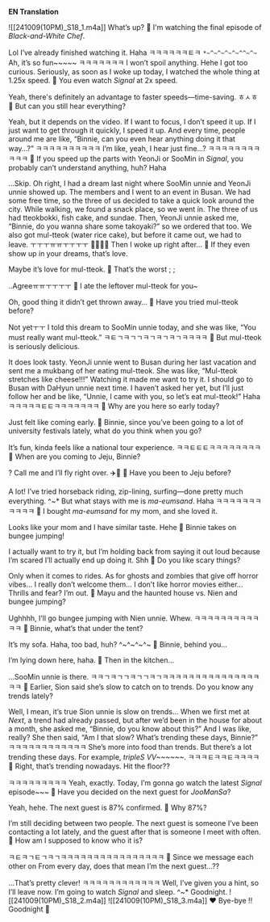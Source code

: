 **EN Translation**

![[241009(10PM)_S18_1.m4a]]
What’s up?
🫧 I'm watching the final episode of *Black-and-White Chef*.

Lol
I’ve already finished watching it.
Haha
ㅋㅋㅋㅋㅋㅋㅌㅋ
`*~^~^~^~^~^^~^~`
Ah, it’s so fun~~~~~
ㅋㅋㅋㅋㅋㅋㅋ
I won’t spoil anything.
Hehe
I got too curious.
Seriously, as soon as I woke up today, I watched the whole thing at 1.25x speed.
🫧 You even watch *Signal* at 2x speed.

Yeah, there's definitely an advantage to faster speeds—time-saving.
ㅎㅅㅎ
🫧 But can you still hear everything?

Yeah, but it depends on the video. If I want to focus, I don’t speed it up. If I just want to get through it quickly, I speed it up. And every time, people around me are like, “Binnie, can you even hear anything doing it that way…?”
ㅋㅋㅋㅋㅋㅋㅋㅋㅋㅋ
I’m like, yeah, I hear just fine…?
ㅋㅋㅋㅋㅋㅋㅋㅋㅋㅋㅋ
🫧 If you speed up the parts with YeonJi or SooMin in *Signal*, you probably can’t understand anything, huh? Haha

...Skip.
Oh right, I had a dream last night where SooMin unnie and YeonJi unnie showed up. The members and I went to an event in Busan. We had some free time, so the three of us decided to take a quick look around the city. While walking, we found a snack place, so we went in. The three of us had tteokbokki, fish cake, and sundae. Then, YeonJi unnie asked me, “Binnie, do you wanna share some takoyaki?” so we ordered that too. We also got mul-tteok (water rice cake), but before it came out, we had to leave.
ㅜㅜㅜㅠㅠㅜㅜㅜㅜ
🥺🥺🥺🥺
Then I woke up right after…
🫧 If they even show up in your dreams, that’s love.

Maybe it’s love for mul-tteok.
🫧 That’s the worst ;  ;

..Agreeㅠㅠㅜㅜㅜㅜ
🫧 I ate the leftover mul-tteok for you~

Oh, good thing it didn’t get thrown away…
🫧 Have you tried mul-tteok before?

Not yetㅜㅜ I told this dream to SooMin unnie today, and she was like, “You must really want mul-tteok.”
ㅋㅌㄱㅋㄱㄱㅋㄱㅋㄱㅋㄱㅋㅋㅋㅋ
🫧 But mul-tteok is seriously delicious.

It does look tasty. YeonJi unnie went to Busan during her last vacation and sent me a mukbang of her eating mul-tteok. She was like, “Mul-tteok stretches like cheese!!!” Watching it made me want to try it. I should go to Busan with DaHyun unnie next time. I haven’t asked her yet, but I’ll just follow her and be like, “Unnie, I came with you, so let’s eat mul-tteok!”
Haha
ㅋㅋㅋㅋㅋㅌㅌㅋㅋㅋㅋㅋㅋㅋ
🫧 Why are you here so early today?

Just felt like coming early.
🫧 Binnie, since you’ve been going to a lot of university festivals lately, what do you think when you go?

It’s fun, kinda feels like a national tour experience.
ㅋㅋㅌㅌㅌㅋㅋㅋㅋㅋㅋㅋㅋ
🫧 When are you coming to Jeju, Binnie?

?
Call me and I’ll fly right over.
✈️🍊
🫧 Have you been to Jeju before?

A lot! I’ve tried horseback riding, zip-lining, surfing—done pretty much everything.
^~*
But what stays with me is *ma-eumsand*.
Haha
ㅋㅋㅋㅋㅋㅋㅋㅋㅋㅋㅋ
🫧 I bought *ma-eumsand* for my mom, and she loved it.

Looks like your mom and I have similar taste.
Hehe
🫧 Binnie takes on bungee jumping!

I actually want to try it, but I’m holding back from saying it out loud because I’m scared I’ll actually end up doing it.
Shh
🫧 Do you like scary things?

Only when it comes to rides. As for ghosts and zombies that give off horror vibes... I really don’t welcome them… I don’t like horror movies either... Thrills and fear? I’m out.
🫧 Mayu and the haunted house vs. Nien and bungee jumping?

Ughhhh, I’ll go bungee jumping with Nien unnie.
Whew.
ㅋㅋㅋㅋㅋㅋㅋㅋㅋㅋㅋㅋ
🫧 Binnie, what’s that under the tent?

It’s my sofa.
Haha, too bad, huh?
^~^~^~^~
🫧 Binnie, behind you...

I’m lying down here, haha.
🫧 Then in the kitchen...

…SooMin unnie is there.
ㅋㅋㄱㅋㄱㄱㅋㄱㄱㅋㄱㅋㅋㅋㅋㅋㅋㅋㅋㅋㅋㅋㅋㅋㅋㅋㅋㅋ
🫧 Earlier, Sion said she’s slow to catch on to trends. Do you know any trends lately?

Well, I mean, it’s true Sion unnie is slow on trends… When we first met at *Next*, a trend had already passed, but after we’d been in the house for about a month, she asked me, “Binnie, do you know about this?” And I was like, really? She then said, “Am I that slow? What’s trending these days, Binnie?”
ㅋㅋㅋㅋㅋㅋㅋㅋㅋㅋㅋㅋ
She’s more into food than trends.
But there’s a lot trending these days. For example, *tripleS VV~~~~~~*.
ㅋㅋㅋㅌㅋㅋㅌㅋㅋㅋㅋ
🫧 Right, that’s trending nowadays. Hit the floor??

ㅋㅋㅋㅋㅋㅋㅋㅋㅋ Yeah, exactly.
Today, I’m gonna go watch the latest *Signal* episode~~~
🫧 Have you decided on the next guest for *JooManSa*?

Yeah, hehe. The next guest is 87% confirmed.
🫧 Why 87%?

I’m still deciding between two people. The next guest is someone I’ve been contacting a lot lately, and the guest after that is someone I meet with often.
🫧 How am I supposed to know who it is?

ㅋㅌㅋㄱㅌㄱㅋㄱㅋㅋㅋㅋㅋㅋㅋㅋㅋㅋㅋㅋㅋㅋㅋㅋ
🫧 Since we message each other on From every day, does that mean I’m the next guest...??

...That’s pretty clever!
ㅋㅋㅋㅋㅋㅋㅋㅋㅋㅋㅋㅋ
Well, I’ve given you a hint, so I’ll leave now. I’m going to watch *Signal* and sleep.
^~*
Goodnight.
![[241009(10PM)_S18_2.m4a]]
![[241009(10PM)_S18_3.m4a]]
❤️
Bye-bye
!!
Goodnight
🤍